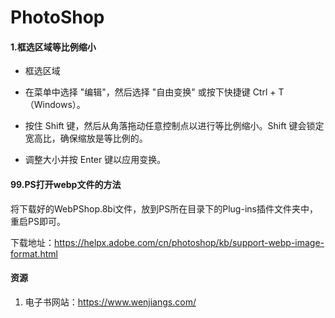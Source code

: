 # PhotoShop

#### 1.框选区域等比例缩小

- 框选区域

- 在菜单中选择 "编辑"，然后选择 "自由变换" 或按下快捷键 Ctrl + T（Windows）。

- 按住 Shift 键，然后从角落拖动任意控制点以进行等比例缩小。Shift 键会锁定宽高比，确保缩放是等比例的。

- 调整大小并按 Enter 键以应用变换。





#### 99.PS打开webp文件的方法

将下载好的WebPShop.8bi文件，放到PS所在目录下的Plug-ins插件文件夹中，重启PS即可。

下载地址：https://helpx.adobe.com/cn/photoshop/kb/support-webp-image-format.html



#### 资源

1. 电子书网站：https://www.wenjiangs.com/

